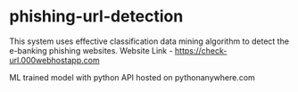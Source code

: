 # phishing-url-detection
This system uses effective classification data mining algorithm to detect the e-banking phishing websites.
Website Link - https://check-url.000webhostapp.com

ML trained model with python API hosted on pythonanywhere.com


